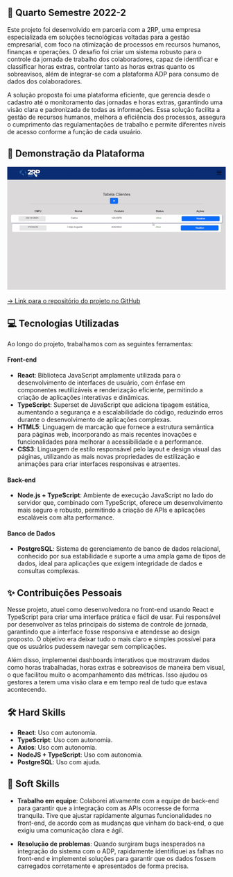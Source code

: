 ## 📝 Quarto Semestre 2022-2

Este projeto foi desenvolvido em parceria com a 2RP, uma empresa especializada em soluções tecnológicas voltadas para a gestão empresarial, com foco na otimização de processos em 
recursos humanos, finanças e operações. O desafio foi criar um sistema robusto para o controle da jornada de trabalho dos colaboradores, capaz de identificar e classificar horas extras, 
controlar tanto as horas extras quanto os sobreavisos, além de integrar-se com a plataforma ADP para consumo de dados dos colaboradores. 

A solução proposta foi uma plataforma eficiente, que gerencia desde o cadastro até o monitoramento das jornadas e horas extras, garantindo uma visão clara e padronizada de todas as 
informações. Essa solução facilita a gestão de recursos humanos, melhora a eficiência dos processos, assegura o cumprimento das regulamentações de trabalho e permite diferentes níveis de 
acesso conforme a função de cada usuário.

## 🚀 Demonstração da Plataforma

<p align="center">
  <img src="https://github.com/deborafaria01/TG-fatec/blob/main/Gifs/Cliente_Cadastro.gif">
</p>

[→ Link para o repositório do projeto no GitHub](https://github.com/deborafaria01/2RP)

## 💻 Tecnologias Utilizadas
Ao longo do projeto, trabalhamos com as seguintes ferramentas:

#### Front-end
- **React**: Biblioteca JavaScript amplamente utilizada para o desenvolvimento de interfaces de usuário, com ênfase em componentes reutilizáveis e renderização eficiente, permitindo a 
criação de aplicações interativas e dinâmicas.
- **TypeScript**: Superset de JavaScript que adiciona tipagem estática, aumentando a segurança e a escalabilidade do código, reduzindo erros durante o desenvolvimento de aplicações 
complexas.
- **HTML5**: Linguagem de marcação que fornece a estrutura semântica para páginas web, incorporando as mais recentes inovações e funcionalidades para melhorar a acessibilidade e a 
performance.
- **CSS3**: Linguagem de estilo responsável pelo layout e design visual das páginas, utilizando as mais novas propriedades de estilização e animações para criar interfaces responsivas e 
atraentes.

#### Back-end
- **Node.js + TypeScript**: Ambiente de execução JavaScript no lado do servidor que, combinado com TypeScript, oferece um desenvolvimento mais seguro e robusto, permitindo a criação de 
APIs e aplicações escaláveis com alta performance.
  
#### Banco de Dados
- **PostgreSQL**: Sistema de gerenciamento de banco de dados relacional, conhecido por sua estabilidade e suporte a uma ampla gama de tipos de dados, ideal para aplicações que exigem 
integridade de dados e consultas complexas.

## ✨ Contribuições Pessoais

Nesse projeto, atuei como desenvolvedora no front-end usando React e TypeScript para criar uma interface prática e fácil de usar. Fui responsável por desenvolver as telas principais 
do sistema de controle de jornada, garantindo que a interface fosse responsiva e atendesse ao design proposto. O objetivo era deixar tudo o mais claro e simples possível para que os 
usuários pudessem navegar sem complicações.

Além disso, implementei dashboards interativos que mostravam dados como horas trabalhadas, horas extras e sobreavisos de maneira bem visual, o que facilitou muito o acompanhamento das 
métricas. Isso ajudou os gestores a terem uma visão clara e em tempo real de tudo que estava acontecendo.

## 🛠️ Hard Skills

- **React**: Uso com autonomia.
- **TypeScript**: Uso com autonomia.
- **Axios**: Uso com autonomia.
- **NodeJS + TypeScript**: Uso com autonomia.
- **PostgreSQL**: Uso com ajuda.

## 🌱 Soft Skills

- **Trabalho em equipe**: Colaborei ativamente com a equipe de back-end para garantir que a integração com as APIs ocorresse de forma tranquila. Tive que ajustar rapidamente algumas 
funcionalidades no front-end, de acordo com as mudanças que vinham do back-end, o que exigiu uma comunicação clara e ágil.

- **Resolução de problemas**: Quando surgiram bugs inesperados na integração do sistema com o ADP, rapidamente identifiquei as falhas no front-end e implementei soluções para garantir 
que os dados fossem carregados corretamente e apresentados de forma precisa.



